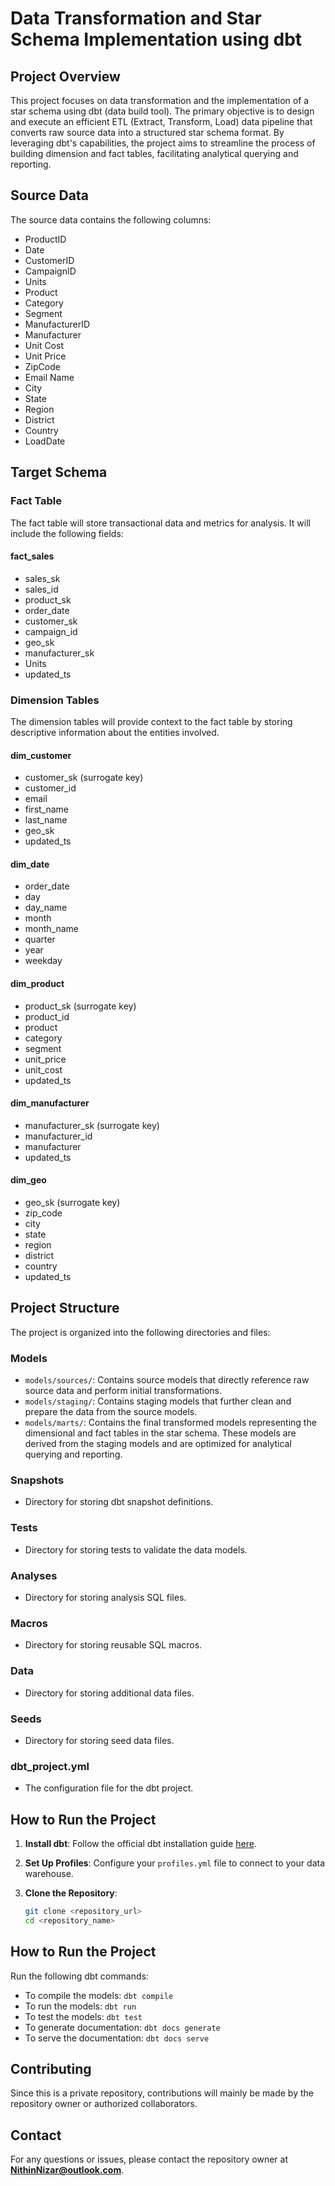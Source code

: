 # Data Transformation and Star Schema Implementation using dbt

## Project Overview

This project focuses on data transformation and the implementation of a star schema using dbt (data build tool). The primary objective is to design and execute an efficient ETL (Extract, Transform, Load) data pipeline that converts raw source data into a structured star schema format. By leveraging dbt's capabilities, the project aims to streamline the process of building dimension and fact tables, facilitating analytical querying and reporting.

## Source Data

The source data contains the following columns:
- ProductID
- Date
- CustomerID
- CampaignID
- Units
- Product
- Category
- Segment
- ManufacturerID
- Manufacturer
- Unit Cost
- Unit Price
- ZipCode
- Email Name
- City
- State
- Region
- District
- Country
- LoadDate

## Target Schema

### Fact Table

The fact table will store transactional data and metrics for analysis. It will include the following fields:
#### fact_sales
  - sales_sk
  - sales_id
  - product_sk
  - order_date
  - customer_sk
  - campaign_id
  - geo_sk
  - manufacturer_sk
  - Units
  - updated_ts

### Dimension Tables

The dimension tables will provide context to the fact table by storing descriptive information about the entities involved.

#### dim_customer
- customer_sk (surrogate key)
- customer_id
- email
- first_name
- last_name
- geo_sk
- updated_ts

#### dim_date
- order_date
- day
- day_name
- month
- month_name
- quarter
- year
- weekday

#### dim_product
- product_sk (surrogate key)
- product_id
- product
- category
- segment
- unit_price
- unit_cost
- updated_ts

#### dim_manufacturer
- manufacturer_sk (surrogate key)
- manufacturer_id
- manufacturer
- updated_ts

#### dim_geo
- geo_sk (surrogate key)
- zip_code
- city
- state
- region
- district
- country
- updated_ts

## Project Structure

The project is organized into the following directories and files:


### Models

- `models/sources/`: Contains source models that directly reference raw source data and perform initial transformations.
- `models/staging/`: Contains staging models that further clean and prepare the data from the source models.
- `models/marts/`: Contains the final transformed models representing the dimensional and fact tables in the star schema. These models are derived from the staging models and are optimized for analytical querying and reporting.

### Snapshots

- Directory for storing dbt snapshot definitions.

### Tests

- Directory for storing tests to validate the data models.

### Analyses

- Directory for storing analysis SQL files.

### Macros

- Directory for storing reusable SQL macros.

### Data

- Directory for storing additional data files.

### Seeds

- Directory for storing seed data files.

### dbt_project.yml

- The configuration file for the dbt project.

## How to Run the Project

1. **Install dbt**: Follow the official dbt installation guide [here](https://docs.getdbt.com/docs/installation).

2. **Set Up Profiles**: Configure your `profiles.yml` file to connect to your data warehouse.

3. **Clone the Repository**:
   ```bash
   git clone <repository_url>
   cd <repository_name>
   
## How to Run the Project

Run the following dbt commands:

- To compile the models: `dbt compile`
- To run the models: `dbt run`
- To test the models: `dbt test`
- To generate documentation: `dbt docs generate`
- To serve the documentation: `dbt docs serve`

## Contributing

Since this is a private repository, contributions will mainly be made by the repository owner or authorized collaborators.

## Contact

For any questions or issues, please contact the repository owner at **NithinNizar@outlook.com**.
